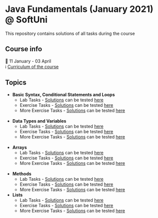 # Java Fundamentals (January 2021) @ SoftUni
This repository contains solutions of all tasks during the course

## Course info
📅  11 January - 03 April<br/>
:information_source: [Curriculum of the course](https://softuni.bg/trainings/3212/java-fundamentals-january-2021/internal)

## Topics
- **Basic Syntax, Conditional Statements and Loops**
    - Lab Tasks - [Solutions](https://github.com/i5kov/Java-Fundamentals/tree/main/01.BASIC%20SYNTAX%2C%20CONDITIONAL%20STATEMENTS%20AND%20LOOPS/src/lab_tasks) can be tested [here](https://judge.softuni.bg/Contests/Practice/Index/1190#0)
    - Exercise Tasks - [Solutions](https://github.com/i5kov/Java-Fundamentals/tree/main/01.BASIC%20SYNTAX%2C%20CONDITIONAL%20STATEMENTS%20AND%20LOOPS/src/exercise_tasks) can be tested [here](https://judge.softuni.bg/Contests/Compete/Index/1226#0)
    - More Exercise Tasks - [Solutions](https://github.com/i5kov/Java-Fundamentals/tree/main/01.BASIC%20SYNTAX%2C%20CONDITIONAL%20STATEMENTS%20AND%20LOOPS/src/moreexercise_tasks) can be tested [here](https://judge.softuni.bg/Contests/Practice/Index/1461#4)
    <br/><br/>
- **Data Types and Variables**
    - Lab Tasks - [Solutions](https://github.com/i5kov/Java-Fundamentals/tree/main/02.DATA%20TYPES%20AND%20VARIABLES/src/lab_tasks) can be tested [here](https://judge.softuni.bg/Contests/Practice/Index/1227#0)
    - Exercise Tasks - [Solutions](https://github.com/i5kov/Java-Fundamentals/tree/main/02.DATA%20TYPES%20AND%20VARIABLES/src/exercise_tasks) can be tested [here](https://judge.softuni.bg/Contests/Compete/Index/1228#0)
    - More Exercise Tasks - [Solutions](https://github.com/i5kov/Java-Fundamentals/tree/main/02.DATA%20TYPES%20AND%20VARIABLES/src/moreexercise_tasks) can be tested [here](https://judge.softuni.bg/Contests/Practice/Index/1270#0)
    <br/><br/>
- **Arrays**
    - Lab Tasks - [Solutions](https://github.com/i5kov/Java-Fundamentals/tree/main/03.ARRAYS/src/lab_tasks) can be tested [here](https://judge.softuni.bg/Contests/Practice/Index/1248#0)
    - Exercise Tasks - [Solutions](https://github.com/i5kov/Java-Fundamentals/tree/main/03.ARRAYS/src/exercise_tasks) can be tested [here](https://judge.softuni.bg/Contests/Compete/Index/1247#0)
    - More Exercise Tasks - [Solutions](https://github.com/i5kov/Java-Fundamentals/tree/main/03.ARRAYS/src/moreexercise_tasks) can be tested [here](https://judge.softuni.bg/Contests/Practice/Index/1279#0)
    <br/><br/>
- **Methods**
    - Lab Tasks - [Solutions](https://github.com/i5kov/Java-Fundamentals/tree/main/METHODS/src/lab_tasks) can be tested [here](https://judge.softuni.bg/Contests/Practice/Index/1260#0)
    - Exercise Tasks - [Solutions](https://github.com/i5kov/Java-Fundamentals/tree/main/METHODS/src/exercise_tasks) can be tested [here](https://judge.softuni.bg/Contests/Compete/Index/1286#0)
    - More Exercise Tasks - [Solutions](https://github.com/i5kov/Java-Fundamentals/tree/main/METHODS/src/moreexercise_tasks) can be tested [here](https://judge.softuni.bg/Contests/Practice/Index/1294#0)
- **Lists**
    - Lab Tasks - [Solutions](https://github.com/i5kov/Java-Fundamentals/tree/main/LISTS/src/lab_tasks) can be tested [here](https://judge.softuni.bg/Contests/Practice/Index/1295#0)
    - Exercise Tasks - [Solutions](https://github.com/i5kov/Java-Fundamentals/tree/main/LISTS/src/exercise_tasks) can be tested [here](https://judge.softuni.bg/Contests/Compete/Index/1297#0)
    - More Exercise Tasks - [Solutions](https://github.com/i5kov/Java-Fundamentals/tree/main/LISTS/src/moreexercise_tasks) can be tested [here](https://judge.softuni.bg/Contests/Practice/Index/1308#0)